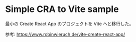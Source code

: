 # Simple CRA to Vite sample

最小の Create React App のプロジェクトを Vite へと移行した。

参考: https://www.robinwieruch.de/vite-create-react-app/
